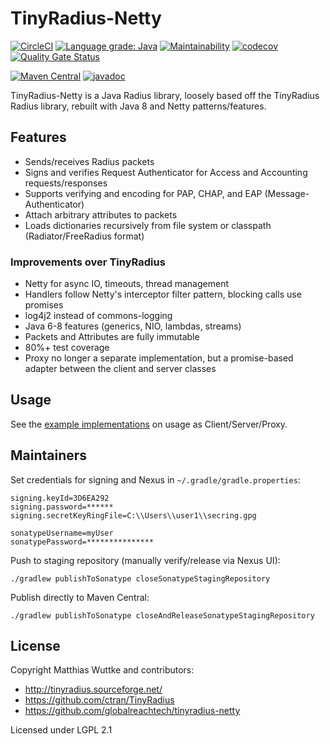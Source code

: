 # TinyRadius-Netty

[![CircleCI](https://circleci.com/gh/globalreachtech/tinyradius-netty.svg?style=shield)](https://circleci.com/gh/globalreachtech/tinyradius-netty)
[![Language grade: Java](https://img.shields.io/lgtm/grade/java/g/globalreachtech/tinyradius-netty.svg?logo=lgtm&logoWidth=18)](https://lgtm.com/projects/g/globalreachtech/tinyradius-netty/context:java)
[![Maintainability](https://api.codeclimate.com/v1/badges/a6b90f85717d753228eb/maintainability)](https://codeclimate.com/github/globalreachtech/tinyradius-netty/maintainability)
[![codecov](https://codecov.io/gh/globalreachtech/tinyradius-netty/branch/master/graph/badge.svg)](https://codecov.io/gh/globalreachtech/tinyradius-netty)
[![Quality Gate Status](https://sonarcloud.io/api/project_badges/measure?project=globalreachtech_tinyradius-netty&metric=alert_status)](https://sonarcloud.io/summary/new_code?id=globalreachtech_tinyradius-netty)

[![Maven Central](https://img.shields.io/maven-central/v/com.globalreachtech/tinyradius-netty)](https://search.maven.org/artifact/com.globalreachtech/tinyradius-netty)
[![javadoc](https://javadoc.io/badge2/com.globalreachtech/tinyradius-netty/javadoc.svg)](https://javadoc.io/doc/com.globalreachtech/tinyradius-netty)

TinyRadius-Netty is a Java Radius library, loosely based off the TinyRadius Radius library, rebuilt with Java 8 and Netty patterns/features.

## Features
- Sends/receives Radius packets
- Signs and verifies Request Authenticator for Access and Accounting requests/responses
- Supports verifying and encoding for PAP, CHAP, and EAP (Message-Authenticator)
- Attach arbitrary attributes to packets
- Loads dictionaries recursively from file system or classpath (Radiator/FreeRadius format)

### Improvements over TinyRadius
- Netty for async IO, timeouts, thread management
- Handlers follow Netty's interceptor filter pattern, blocking calls use promises
- log4j2 instead of commons-logging
- Java 6-8 features (generics, NIO, lambdas, streams)
- Packets and Attributes are fully immutable
- 80%+ test coverage
- Proxy no longer a separate implementation, but a promise-based adapter between the client and server classes

## Usage
See the [example implementations](src/test/java/org/tinyradius/io) on usage as Client/Server/Proxy.

## Maintainers

Set credentials for signing and Nexus in `~/.gradle/gradle.properties`:
```
signing.keyId=3D6EA292
signing.password=******
signing.secretKeyRingFile=C:\\Users\\user1\\secring.gpg

sonatypeUsername=myUser
sonatypePassword=***************
```

Push to staging repository (manually verify/release via Nexus UI):
```shell
./gradlew publishToSonatype closeSonatypeStagingRepository
```

Publish directly to Maven Central:
```shell
./gradlew publishToSonatype closeAndReleaseSonatypeStagingRepository
```

## License
Copyright Matthias Wuttke and contributors:
- http://tinyradius.sourceforge.net/
- https://github.com/ctran/TinyRadius
- https://github.com/globalreachtech/tinyradius-netty

Licensed under LGPL 2.1
